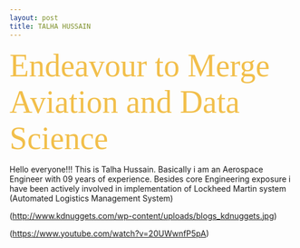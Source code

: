 ```yaml
---
layout: post
title: TALHA HUSSAIN
---
```

<span style="color: #f2bf4b; font-family: Babas; font-size: 4em;">Endeavour to Merge Aviation and Data Science</span>

Hello everyone!!!
This is Talha Hussain. Basically i am an Aerospace Engineer with 09 years of experience. Besides core Engineering exposure i have been actively involved in implementation of Lockheed Martin system (Automated Logistics Management System)

(http://www.kdnuggets.com/wp-content/uploads/blogs_kdnuggets.jpg)

(https://www.youtube.com/watch?v=20UWwnfP5pA)

